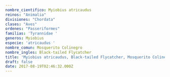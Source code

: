 ```yaml
---
nombre_cientifico: Myiobius atricaudus
reinos: "Animalia"
divisiones: "Chordata"
clases: "Aves"
ordenes: "Passeriformes"
familias: 'Tyrannidae '
generos: Myiobius
especie: 'atricaudus '
nombre_comun: Mosquerito Colinegro
nombre_ingles: Black-tailed Flycatcher
title: 'Myiobius atricaudus, Black-tailed Flycatcher, Mosquerito Colinegro'
draft: false
date: 2017-08-19T02:46:32.000Z
---
```


